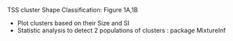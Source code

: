 TSS cluster Shape Classification:
Figure 1A,1B
- Plot clusters based on their Size and SI
- Statistic analysis to detect 2 populations of clusters : package MixtureInf

